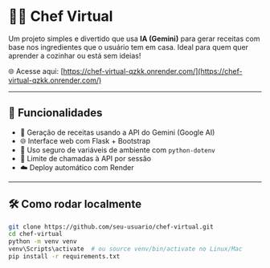 # 👨‍🍳 Chef Virtual

Um projeto simples e divertido que usa **IA (Gemini)** para gerar receitas com base nos ingredientes que o usuário tem em casa. Ideal para quem quer aprender a cozinhar ou está sem ideias!

🌐 Acesse aqui: [https://chef-virtual-qzkk.onrender.com/](https://chef-virtual-qzkk.onrender.com/)

---

## 🚀 Funcionalidades

- 🧠 Geração de receitas usando a API do Gemini (Google AI)
- 🌐 Interface web com Flask + Bootstrap
- 🔐 Uso seguro de variáveis de ambiente com `python-dotenv`
- 💬 Limite de chamadas à API por sessão
- ☁️ Deploy automático com Render

---

## 🛠️ Como rodar localmente

```bash
git clone https://github.com/seu-usuario/chef-virtual.git
cd chef-virtual
python -m venv venv
venv\Scripts\activate  # ou source venv/bin/activate no Linux/Mac
pip install -r requirements.txt
